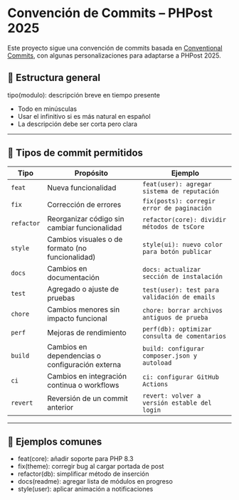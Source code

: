 # Convención de Commits – PHPost 2025

Este proyecto sigue una convención de commits basada en [Conventional Commits](https://www.conventionalcommits.org/es/v1.0.0/), con algunas personalizaciones para adaptarse a PHPost 2025.

## 🎯 Estructura general
tipo(modulo): descripción breve en tiempo presente

- Todo en minúsculas
- Usar el infinitivo si es más natural en español
- La descripción debe ser corta pero clara

---

## 🧾 Tipos de commit permitidos
| Tipo        | Propósito                                         | Ejemplo                                          |
|-------------|--------------------------------------------------|--------------------------------------------------|
| `feat`      | Nueva funcionalidad                               | `feat(user): agregar sistema de reputación`      |
| `fix`       | Corrección de errores                             | `fix(posts): corregir error de paginación`       |
| `refactor`  | Reorganizar código sin cambiar funcionalidad      | `refactor(core): dividir métodos de tsCore`      |
| `style`     | Cambios visuales o de formato (no funcionalidad)  | `style(ui): nuevo color para botón publicar`     |
| `docs`      | Cambios en documentación                          | `docs: actualizar sección de instalación`        |
| `test`      | Agregado o ajuste de pruebas                      | `test(user): test para validación de emails`     |
| `chore`     | Cambios menores sin impacto funcional             | `chore: borrar archivos antiguos de prueba`      |
| `perf`      | Mejoras de rendimiento                            | `perf(db): optimizar consulta de comentarios`    |
| `build`     | Cambios en dependencias o configuración externa   | `build: configurar composer.json y autoload`     |
| `ci`        | Cambios en integración continua o workflows       | `ci: configurar GitHub Actions`                  |
| `revert`    | Reversión de un commit anterior                   | `revert: volver a versión estable del login`     |

---

## 📌 Ejemplos comunes
- feat(core): añadir soporte para PHP 8.3
- fix(theme): corregir bug al cargar portada de post
- refactor(db): simplificar método de inserción
- docs(readme): agregar lista de módulos en progreso
- style(user): aplicar animación a notificaciones